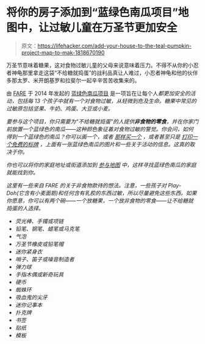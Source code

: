# 将你的房子添加到“蓝绿色南瓜项目”地图中，让过敏儿童在万圣节更加安全

> 原文：<https://lifehacker.com/add-your-house-to-the-teal-pumpkin-project-map-to-mak-1818670190>

万圣节意味着糖果，这对食物过敏儿童的父母来说意味着压力。不得不从你的小忍者神龟那里拿走这袋“不给糖就捣蛋”的战利品真让人难过，小忍者神龟和他的伙伴多那太罗、米开朗基罗和拉斐尔一起辛辛苦苦收集来的。



由 [FARE](https://www.foodallergy.org/) 于 2014 年发起的 [蓝绿色南瓜项目](https://www.foodallergy.org/education-awareness/teal-pumpkin-project/) 是一项旨在让每个人*都更加安全的活动，包括每 13 个孩子中就有一个对食物过敏，从轻微到危及生命。糖果中常见的过敏原包括坚果、牛奶、鸡蛋、大豆或小麦。*

*要参与这个项目，你只需要为“不给糖就捣蛋”的人提供**非食物的零食**，并在你家门前放置一个蓝绿色的南瓜——这种颜色象征着对食物过敏的警觉。你会问，如何得到一个蓝绿色的南瓜？你可以画一个，或者 [那样买一个](http://www.michaels.com/9in-teal-craft-pumpkin-by-ashland/10514333.html?mkwid=sBOv2GXqu|pcrid|102013289952|pkw||pmt||pdv|c|prd|10514333&cm_mmc=zadv_PLASearch-_-google-_-All-Products-_-All-Products&utm_source=google&utm_term=&utm_campaign=All-Products&utm_medium=cpc&utm_content=sBOv2GXqu|pcrid|102013289952|pkw||pmt||pdv|c|prd|10514333&gclid=EAIaIQobChMI0fzO5cK51gIVC2t-Ch1VjQuLEAQYAiABEgJU1vD_BwE) ，或者甚至只是 [打印一个免费的标牌](https://www.foodallergy.org/education-awareness/teal-pumpkin-project/free-resources) ，上面有一张蓝绿色南瓜的图片和一些关于活动的信息。这真的取决于你。*

*你也可以将你的家庭地址或街道添加到 [参与地图](https://www.foodallergy.org/education-awareness/teal-pumpkin-project/map) 中，这样寻找蓝绿色南瓜的家庭就能找到你。*

*这里有一些来自 FARE 的关于非食物款待的想法。注意，一些孩子对 Play-Doh(它含有小麦面筋)和任何含有乳胶的东西过敏，所以尽量避免这些东西。如果你愿意，你可以有两个碗——一个放糖果，一个放非食物的零食——让不给糖就捣蛋的人选择。*

*   *荧光棒、手镯或项链*
*   *铅笔、钢笔、蜡笔或马克笔*
*   *气泡*
*   *万圣节橡皮或铅笔帽*
*   *迷你紧身衣*
*   *哨子、笛子或噪音制造者*
*   *弹力球*
*   *手指木偶或新奇玩具*
*   *硬币*
*   *蜘蛛环*
*   *吸血鬼的尖牙*
*   *迷你记事本*
*   *扑克牌*
*   *书签*
*   *贴纸*
*   *模板*